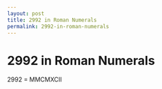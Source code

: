```yaml
---
layout: post
title: 2992 in Roman Numerals
permalink: 2992-in-roman-numerals
---
```


# 2992 in Roman Numerals

2992 = MMCMXCII
